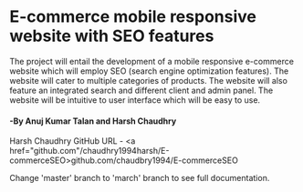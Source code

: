 # E-commerce mobile responsive website with SEO features

The project will entail the development of a mobile responsive e-commerce website which will employ SEO (search engine optimization features). The website will cater to multiple categories of products. The website will also feature an integrated search and different client and admin panel. The website will be intuitive to user interface which will be easy to use.

#### -By Anuj Kumar Talan and Harsh Chaudhry
Harsh Chaudhry GitHub URL - <a href="github.com"/chaudhry1994harsh/E-commerceSEO>github.com/chaudbry1994/E-commerceSEO</a>

Change 'master' branch to 'march' branch to see full documentation.
